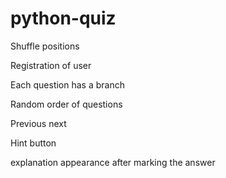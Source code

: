 # python-quiz


Shuffle positions

Registration of user

Each question has a branch

Random order of questions

Previous next

Hint button

explanation appearance after marking the answer

